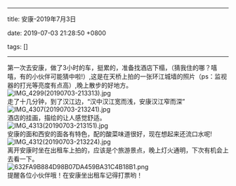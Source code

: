 
---

title: 安康-2019年7月3日

date: 2019-07-03 21:28:50 +0800

tags: []

---
第一次去安康，做了3小时的车，挺累的，准备找酒店下榻，（猜我住的哪？嘻嘻，有的小伙伴可能猜中啦!）,这是在天桥上拍的一张环江城墙的照片（ps：监视器的打光等亮度有点高）,晚上散步的好地方。<br />![IMG_4299(20190703-213313).jpg](https://cdn.nlark.com/yuque/0/2019/jpeg/390072/1562161251830-9410c817-f63f-4976-a01d-f7d2cba800d3.jpeg#align=left&display=inline&height=2906&name=IMG_4299%2820190703-213313%29.jpg&originHeight=2906&originWidth=3874&size=2431368&status=done&width=3874)<br />走了十几分钟，到了汉江边，“汉中汉江宽而浅，安康汉江窄而深”<br />![IMG_4307(20190703-213241).jpg](https://cdn.nlark.com/yuque/0/2019/jpeg/390072/1562161630122-4036b1c0-e49f-4d1c-bc81-eb6de166b9a6.jpeg#align=left&display=inline&height=2717&name=IMG_4307%2820190703-213241%29.jpg&originHeight=2717&originWidth=3721&size=1815916&status=done&width=3721)<br />酒店的挂画，描绘的让人感觉舒适。<br />![IMG_4313(20190703-213151).jpg](https://cdn.nlark.com/yuque/0/2019/jpeg/390072/1562161761285-b2cf7d37-a083-465a-bf19-a7f5bbe0b3d0.jpeg#align=left&display=inline&height=3793&name=IMG_4313%2820190703-213151%29.jpg&originHeight=3793&originWidth=2846&size=2229249&status=done&width=2846)<br />安康的面和西安的面各有特色，配的酸菜味道很好，现在想起来还流口水呢!<br />![IMG_4312(20190703-213224).jpg](https://cdn.nlark.com/yuque/0/2019/jpeg/390072/1562161854641-924a627b-0df5-41e3-9f8a-838a40871e05.jpeg#align=left&display=inline&height=3440&name=IMG_4312%2820190703-213224%29.jpg&originHeight=3440&originWidth=2408&size=2001915&status=done&width=2408)<br />离开安康时坐在出租车上拍的，应该是个旅游景点，晚上灯火通明，下次有机会上去看一下。<br />![632FA9B884D98B07DA459BA31C4B18B1.png](https://cdn.nlark.com/yuque/0/2019/png/390072/1562161984478-a8005b6b-70a6-46ec-83e5-bf318d328ef3.png#align=left&display=inline&height=1821&name=632FA9B884D98B07DA459BA31C4B18B1.png&originHeight=1821&originWidth=3339&size=553833&status=done&width=3339)<br />提醒各位小伙伴哦！在安康坐出租车记得打票哟！

